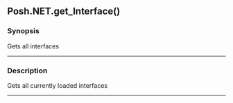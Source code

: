 Posh.NET.get_Interface()
------------------------




### Synopsis
Gets all interfaces



---


### Description

Gets all currently loaded interfaces



---
